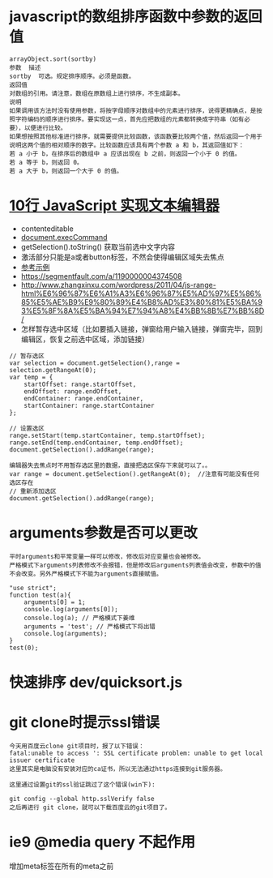 # javascript的数组排序函数中参数的返回值
>
    arrayObject.sort(sortby)
    参数	描述
    sortby	可选。规定排序顺序。必须是函数。
    返回值
    对数组的引用。请注意，数组在原数组上进行排序，不生成副本。
    说明
    如果调用该方法时没有使用参数，将按字母顺序对数组中的元素进行排序，说得更精确点，是按照字符编码的顺序进行排序。要实现这一点，首先应把数组的元素都转换成字符串（如有必要），以便进行比较。
    如果想按照其他标准进行排序，就需要提供比较函数，该函数要比较两个值，然后返回一个用于说明这两个值的相对顺序的数字。比较函数应该具有两个参数 a 和 b，其返回值如下：
    若 a 小于 b，在排序后的数组中 a 应该出现在 b 之前，则返回一个小于 0 的值。
    若 a 等于 b，则返回 0。
    若 a 大于 b，则返回一个大于 0 的值。
    

# [10行 JavaScript 实现文本编辑器](http://www.cnblogs.com/lhb25/p/html5-wysisyg-inline-editor.html)
* contenteditable
* [document.execCommand](https://developer.mozilla.org/zh-CN/docs/Web/API/Document/execCommand)
* getSelection().toString() 获取当前选中文字内容
* 激活部分只能是a或者button标签，不然会使得编辑区域失去焦点
* [参考示例](../dev/editor.html)
* https://segmentfault.com/a/1190000004374508
* http://www.zhangxinxu.com/wordpress/2011/04/js-range-html%E6%96%87%E6%A1%A3%E6%96%87%E5%AD%97%E5%86%85%E5%AE%B9%E9%80%89%E4%B8%AD%E3%80%81%E5%BA%93%E5%8F%8A%E5%BA%94%E7%94%A8%E4%BB%8B%E7%BB%8D/
* 怎样暂存选中区域（比如要插入链接，弹窗给用户输入链接，弹窗完毕，回到编辑区，恢复之前选中区域，添加链接）
```
// 暂存选区
var selection = document.getSelection(),range = selection.getRangeAt(0);
var temp = {
    startOffset: range.startOffset,
    endOffset: range.endOffset,
    endContainer: range.endContainer,
    startContainer: range.startContainer
};

// 设置选区
range.setStart(temp.startContainer, temp.startOffset);
range.setEnd(temp.endContainer, temp.endOffset);
document.getSelection().addRange(range);

编辑器失去焦点时不用暂存选区里的数据，直接把选区保存下来就可以了。。
var range = document.getSelection().getRangeAt(0);  //注意有可能没有任何选区存在
// 重新添加选区
document.getSelection().addRange(range);
```


# arguments参数是否可以更改
>  
    平时arguments和平常变量一样可以修改，修改后对应变量也会被修改。
    严格模式下arguments列表修改不会报错，但是修改后arguments列表值会改变，参数中的值不会改变。另外严格模式下不能为arguments直接赋值。
    
```
"use strict";
function test(a){
    arguments[0] = 1;
    console.log(arguments[0]);
    console.log(a); // 严格模式下姜维
    arguments = 'test'; // 严格模式下将出错
    console.log(arguments);
}
test(0);
```

# 快速排序 dev/quicksort.js

# git clone时提示ssl错误
```
今天用百度云clone git项目时，报了以下错误：
fatal:unable to access ': SSL certificate problem: unable to get local issuer certificate
这里其实是电脑没有安装对应的ca证书，所以无法通过https连接到git服务器。

这里通过设置git的ssl验证跳过了这个错误(win下):

git config --global http.sslVerify false
之后再进行 git clone，就可以下载百度云的git项目了。
```

# ie9 @media query 不起作用
增加meta标签在所有的meta之前<meta http-equiv="X-UA-Compatible" content="IE=9">